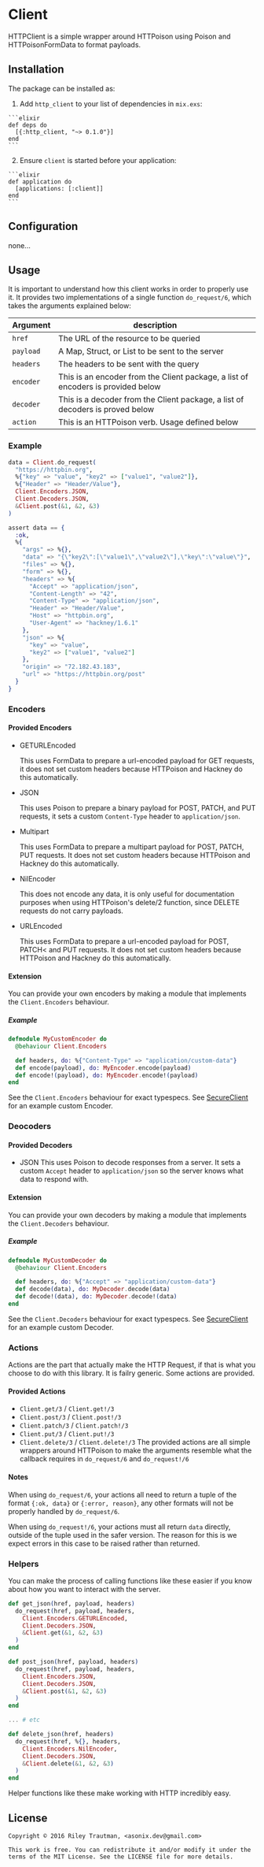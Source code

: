 # Client

HTTPClient is a simple wrapper around HTTPoison using Poison and
HTTPoisonFormData to format payloads.

## Installation

The package can be installed as:

  1. Add `http_client` to your list of dependencies in `mix.exs`:

    ```elixir
    def deps do
      [{:http_client, "~> 0.1.0"}]
    end
    ```

  2. Ensure `client` is started before your application:

    ```elixir
    def application do
      [applications: [:client]]
    end
    ```

## Configuration
none...

## Usage

It is important to understand how this client works in order to properly use it.
It provides two implementations of a single function `do_request/6`, which takes
the arguments explained below:

| Argument   | description |
| ---------- | ----------- |
| `href`     | The URL of the resource to be queried |
| `payload`  | A Map, Struct, or List to be sent to the server |
| `headers`  | The headers to be sent with the query |
| `encoder`  | This is an encoder from the Client package, a list of encoders is provided below |
| `decoder`  | This is a decoder from the Client package, a list of decoders is proved below |
| `action`   | This is an HTTPoison verb. Usage defined below |

### Example
```elixir
data = Client.do_request(
  "https://httpbin.org",
  %{"key" => "value", "key2" => ["value1", "value2"]},
  %{"Header" => "Header/Value"},
  Client.Encoders.JSON,
  Client.Decoders.JSON,
  &Client.post(&1, &2, &3)
)

assert data == {
  :ok,
  %{
    "args" => %{},
    "data" => "{\"key2\":[\"value1\",\"value2\"],\"key\":\"value\"}",
    "files" => %{},
    "form" => %{},
    "headers" => %{
      "Accept" => "application/json",
      "Content-Length" => "42",
      "Content-Type" => "application/json",
      "Header" => "Header/Value",
      "Host" => "httpbin.org",
      "User-Agent" => "hackney/1.6.1"
    },
    "json" => %{
      "key" => "value",
      "key2" => ["value1", "value2"]
    },
    "origin" => "72.182.43.183",
    "url" => "https://httpbin.org/post"
  }
}
```

### Encoders
#### Provided Encoders
 - GETURLEncoded

    This uses FormData to prepare a url-encoded payload for GET requests, it
    does not set custom headers because HTTPoison and Hackney do this
    automatically.

 - JSON

    This uses Poison to prepare a binary payload for POST, PATCH, and PUT
    requests, it sets a custom `Content-Type` header to `application/json`.

 - Multipart

    This uses FormData to prepare a multipart payload for POST, PATCH, PUT
    requests. It does not set custom headers because HTTPoison and Hackney do
    this automatically.

 - NilEncoder

    This does not encode any data, it is only useful for documentation purposes
    when using HTTPoison's delete/2 function, since DELETE requests do not carry
    payloads.

 - URLEncoded

    This uses FormData to prepare a url-encoded payload for POST, PATCH< and PUT
    requests. It does not set custom headers because HTTPoison and Hackney do
    this automatically.

#### Extension
You can provide your own encoders by making a module that implements the
`Client.Encoders` behaviour.

##### Example
```elixir
defmodule MyCustomEncoder do
  @behaviour Client.Encoders

  def headers, do: %{"Content-Type" => "application/custom-data"}
  def encode(payload), do: MyEncoder.encode(payload)
  def encode!(payload), do: MyEncoder.encode!(payload)
end
```

See the `Client.Encoders` behaviour for exact typespecs.
See [SecureClient](https://github.com/asonix/secure-client-elixir) for an
example custom Encoder.

### Deocoders
#### Provided Decoders
 - JSON
    This uses Poison to decode responses from a server. It sets a custom
    `Accept` header to `application/json` so the server knows what data
    to respond with.
#### Extension
You can provide your own decoders by making a module that implements the
`Client.Decoders` behaviour.

##### Example
```elixir
defmodule MyCustomDecoder do
  @behaviour Client.Encoders

  def headers, do: %{"Accept" => "application/custom-data"}
  def decode(data), do: MyDecoder.decode(data)
  def decode!(data), do: MyDecoder.decode!(data)
end
```

See the `Client.Decoders` behaviour for exact typespecs.
See [SecureClient](https://github.com/asonix/secure-client-elixir) for an
example custom Decoder.

### Actions
Actions are the part that actually make the HTTP Request, if that is what you
choose to do with this library. It is failry generic. Some actions are provided.
#### Provided Actions
 - `Client.get/3` / `Client.get!/3`
 - `Client.post/3` / `Client.post!/3`
 - `Client.patch/3` / `Client.patch!/3`
 - `Client.put/3` / `Client.put!/3`
 - `Client.delete/3` / `Client.delete!/3`
The provided actions are all simple wrappers around HTTPoison to make the
arguments resemble what the callback requires in `do_request/6` and
`do_request!/6`

#### Notes
When using `do_request/6`, your actions all need to return a tuple of the format
`{:ok, data}` or `{:error, reason}`, any other formats will not be properly
handled by `do_request/6`.

When using `do_request!/6`, your actions must all return `data` directly,
outside of the tuple used in the safer version. The reason for this is we expect
errors in this case to be raised rather than returned.

### Helpers
You can make the process of calling functions like these easier if you know
about how you want to interact with the server.
```elixir
def get_json(href, payload, headers)
  do_request(href, payload, headers,
    Client.Encoders.GETURLEncoded,
    Client.Decoders.JSON,
    &Client.get(&1, &2, &3)
  )
end

def post_json(href, payload, headers)
  do_request(href, payload, headers,
    Client.Encoders.JSON,
    Client.Decoders.JSON,
    &Client.post(&1, &2, &3)
  )
end

... # etc

def delete_json(href, headers)
  do_request(href, %{}, headers,
    Client.Encoders.NilEncoder,
    Client.Decoders.JSON,
    &Client.delete(&1, &2, &3)
  )
end
```
Helper functions like these make working with HTTP incredibly easy.

## License
```
Copyright © 2016 Riley Trautman, <asonix.dev@gmail.com>

This work is free. You can redistribute it and/or modify it under the
terms of the MIT License. See the LICENSE file for more details.
```

